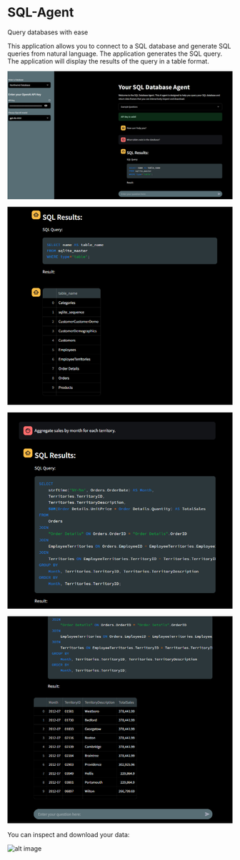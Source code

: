 # SQL-Agent
Query databases with ease


This application allows you to connect to a SQL database and generate SQL queries from natural language. The application generates the SQL query. The application will display the results of the query in a table format.

![alt image](https://github.com/boprosv/SQL-Agent/blob/main/Screenshot%202025-03-20%20133025.png?raw=true)


![alt image](https://github.com/boprosv/SQL-Agent/blob/main/Screenshot%202025-03-20%20133042.png?raw=true)

![alt image](https://github.com/boprosv/SQL-Agent/blob/main/Screenshot%202025-03-20%20133056.png?raw=true)

![alt image](https://github.com/boprosv/SQL-Agent/blob/main/Screenshot%202025-03-20%20133113.png?raw=true)

You can inspect and download your data:

![alt image]()
